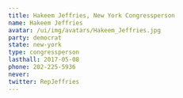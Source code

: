 ```yaml
---
title: Hakeem Jeffries, New York Congressperson
name: Hakeem Jeffries
avatar: /ui/img/avatars/Hakeem_Jeffries.jpg
party: democrat
state: new-york
type: congressperson
lasthall: 2017-05-08
phone: 202-225-5936
never: 
twitter: RepJeffries
---
```

